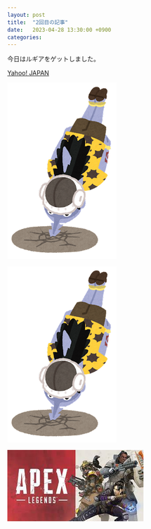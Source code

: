 ```yaml
---
layout: post
title:  "2回目の記事"
date:   2023-04-28 13:30:00 +0900
categories:
---
```

今日はルギアをゲットしました。





[Yahoo! JAPAN](https://www.yahoo.co.jp/)

![](/assets/images/onepiece11_arlong.png)

[![](/assets/images/onepiece11_arlong.png)](https://www.yahoo.co.jp/)

[![](/assets/images/ダウンロード.jpg)](https://www.ea.com/ja-jp/games/apex-legends)